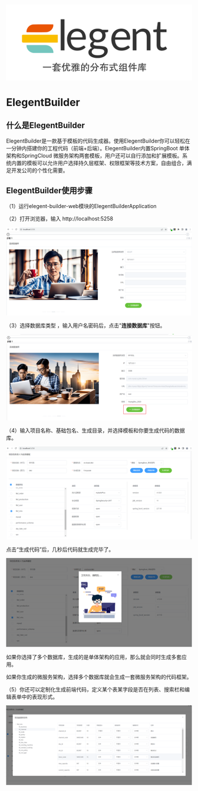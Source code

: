 ![](doc/images/logob.png)

# ElegentBuilder

## 什么是ElegentBuilder

​	ElegentBuilder是一款基于模板的代码生成器。使用ElegentBuilder你可以轻松在一分钟内搭建你的工程代码（前端+后端）。ElegentBuilder内置SpringBoot 单体架构和SpringCloud 微服务架构两套模板，用户还可以自行添加和扩展模板。系统内置的模板可以允许用户选择持久层框架、权限框架等技术方案，自由组合，满足开发公司的个性化需要。

## ElegentBuilder使用步骤

（1）运行elegent-builder-web模块的ElegentBuilderApplication 

（2）打开浏览器，输入  http://localhost:5258 

![](doc/images/1.png)

（3）选择数据库类型 ，输入用户名密码后，点击"**连接数据库**"按钮。

![](doc/images/2.png)

（4）输入项目名称、基础包名、生成目录，并选择模板和你要生成代码的数据库。

![](doc/images/3.png)

点击“生成代码”后，几秒后代码就生成完毕了。

![](doc/images/4.png)

如果你选择了多个数据库，生成的是单体架构的应用，那么就会同时生成多套应用。

如果你生成的微服务架构，选择多个数据库就会生成一套微服务架构的代码框架。

（5）你还可以定制化生成前端代码，定义某个表某字段是否在列表、搜索栏和编辑表单中的表现形式。

![](doc/images/5.png)



